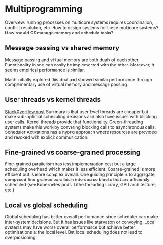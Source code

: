 # Multiprogramming

Overview: running processes on multicore systems requires coordination, conflict resolution, etc. How to design systems for these multicore systems? How should OS manage memory and schedule tasks?

## Message passing vs shared memory
Message passing and virtual memory are both duals of each other. Functionality in one can easily be implemented with the other. Moreover, it seems empirical performance is similar.

Mach initially explored this dual and showed similar performance through complementary use of virtual memory and message passing. 

## User threads vs kernel threads
[StackOverflow post](https://stackoverflow.com/questions/15983872/difference-between-user-level-and-kernel-supported-threads)
Summary is that user level threads are cheaper but make sub-optimial scheduling decisions and also have issues with blocking user calls. Kernel threads provide that functionality. Green-threading systems make this work by convering blocking calls to asynchronous calls. Scheduler Activations has a hybrid approach where resources are provided and revoked with explicit communication.

## Fine-grained vs coarse-grained processing
Fine-grained parallelism has less implementation cost but a large scheduling overhead which makes it less efficient. Coarse-grained is more efficient but is more complex overall. One guiding principle is to aggregate composed fine-grained paralleism into coarse blocks that are efficiently scheduled (see Kubernetes pods, Lithe threading library, GPU architecture, etc.)

## Local vs global scheduling
Global scheduling has better overall performance since scheduler can make inter-system decisions. But it has issues like starvation or convoying. Local systems may have worse overall performance but achieve better optimizations at the local level. But local scheduling does not lead to overprosioning.
